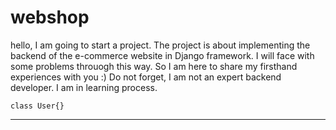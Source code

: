 # webshop

hello, I am going to start a project. The project is about implementing the backend of the e-commerce website in Django framework.
I will face with some problems throuogh this way. So I am here to share my firsthand experiences with you :)
Do not forget, I am not an expert backend developer. I am in learning process.
```
class User{}
```
_________________________________________________________________________________



